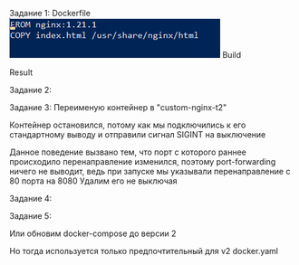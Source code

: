 Задание 1:
Dockerfile
![alt text](imgs/1.png)
Build
 
 
Result
 
Задание 2:
 
 
Задание 3:
Переименую контейнер в "custom-nginx-t2"
 
Контейнер остановился, потому как мы подключились к его стандартному выводу и отправили сигнал SIGINT на выключение
 
 
 
Данное поведение вызвано тем, что порт с которого раннее происходило перенаправление изменился, поэтому port-forwarding ничего не выводит, ведь при запуске мы указывали перенаправление с 80 порта на 8080
Удалим его не выключая
 
Задание 4:
 
 
Задание 5:
 
 
 
Или обновим docker-compose до версии 2
 
Но тогда используется только предпочтительный для v2 docker.yaml
 
 
 
 
